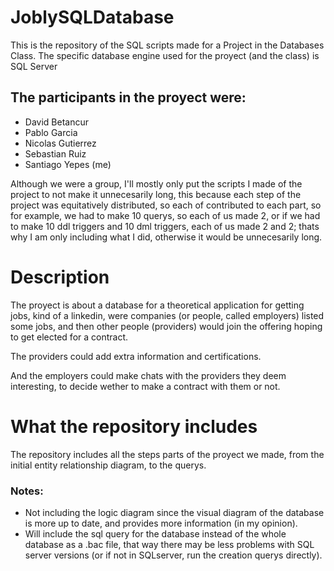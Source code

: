# JoblySQLDatabase
This is the repository of the SQL scripts made for a Project in the Databases Class.
The specific database engine used for the proyect (and the class) is SQL Server

## The participants in the proyect were:
- David Betancur
- Pablo Garcia
- Nicolas Gutierrez
- Sebastian Ruiz
- Santiago Yepes (me)

Although we were a group, I'll mostly only put the scripts I made of the project to not make it unnecesarily long, this because each step of the project was equitatively distributed, so each of contributed to each part, so for example, we had to make 10 querys, so each of us made 2, or if we had to make 10 ddl triggers and 10 dml triggers, each of us made 2 and 2; thats why I am only including what I did, otherwise it would be unnecesarily long.

# Description
The proyect is about a database for a theoretical application for getting jobs, kind of a linkedin, were companies (or people, called employers) listed some jobs, and then other people (providers) would join the offering hoping to get elected for a contract.

The providers could add extra information and certifications.

And the employers could make chats with the providers they deem interesting, to decide wether to make a contract with them or not.

# What the repository includes
The repository includes all the steps parts of the proyect we made, from the initial entity relationship diagram, to the querys.

### Notes: 
* Not including the logic diagram since the visual diagram of the database is more up to date, and provides more information (in my opinion).
* Will include the sql query for the database instead of the whole database as a .bac file, that way there may be less problems with SQL server versions (or if not in SQLserver, run the creation querys directly).
